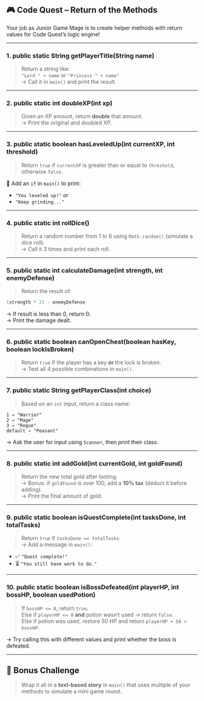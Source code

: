 ## 🎮 Code Quest – Return of the Methods

Your job as Junior Game Mage is to create helper methods with return values for Code Quest’s logic engine!

---

### **1. public static String getPlayerTitle(String name)**
> Return a string like:  
`"Lord " + name` or `"Princess " + name"`  
→ Call it in `main()` and print the result.

---

### **2. public static int doubleXP(int xp)**
> Given an XP amount, return **double** that amount.  
→ Print the original and doubled XP.

---

### **3. public static boolean hasLeveledUp(int currentXP, int threshold)**
> Return `true` if `currentXP` is greater than or equal to `threshold`, otherwise `false`.

🧠 Add an `if` in `main()` to print:
- `"You leveled up!"` or  
- `"Keep grinding..."`

---

### **4. public static int rollDice()**
> Return a random number from 1 to 6 using `Math.random()` (simulate a dice roll).  
→ Call it 3 times and print each roll.

---

### **5. public static int calculateDamage(int strength, int enemyDefense)**
> Return the result of:
```java
(strength * 2) - enemyDefense
```
→ If result is less than 0, return 0.  
→ Print the damage dealt.

---

### **6. public static boolean canOpenChest(boolean hasKey, boolean lockIsBroken)**
> Return `true` if the player has a key **or** the lock is broken.  
→ Test all 4 possible combinations in `main()`.

---

### **7. public static String getPlayerClass(int choice)**
> Based on an `int` input, return a class name:
```
1 → "Warrior"
2 → "Mage"
3 → "Rogue"
default → "Peasant"
```
→ Ask the user for input using `Scanner`, then print their class.

---

### **8. public static int addGold(int currentGold, int goldFound)**
> Return the new total gold after looting.  
→ Bonus: if `goldFound` is over 100, add a **10% tax** (deduct it before adding).  
→ Print the final amount of gold.

---

### **9. public static boolean isQuestComplete(int tasksDone, int totalTasks)**
> Return `true` if `tasksDone == totalTasks`.  
→ Add a message in `main()`:
- ✅ `"Quest complete!"`  
- ⏳ `"You still have work to do."`

---

### **10. public static boolean isBossDefeated(int playerHP, int bossHP, boolean usedPotion)**
> If `bossHP <= 0`, return `true`.  
> Else if `playerHP <= 0` **and** potion wasn’t used → return `false`.  
> Else if potion was used, restore 50 HP and return `playerHP + 50 > bossHP`.

→ Try calling this with different values and print whether the boss is defeated.

---

## 🧙 Bonus Challenge

> Wrap it all in a **text-based story** in `main()` that uses multiple of your methods to simulate a mini game round.

